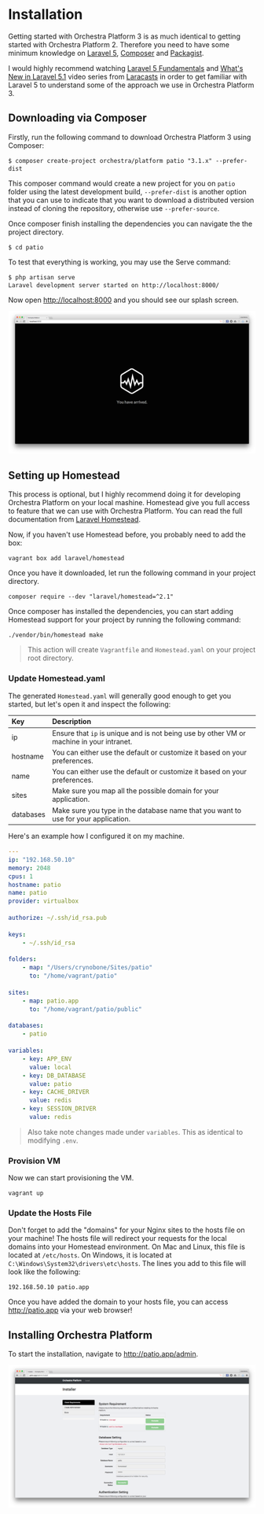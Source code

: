 # Installation

Getting started with Orchestra Platform 3 is as much identical to getting started with Orchestra Platform 2. Therefore you need to have some minimum knowledge on [Laravel 5](http://laravel.com), [Composer](https://getcomposer.org) and [Packagist](https://packagist.org).

I would highly recommend watching [Laravel 5 Fundamentals](https://laracasts.com/series/laravel-5-fundamentals) and [What's New in Laravel 5.1](https://laracasts.com/series/whats-new-in-laravel-5-1) video series from [Laracasts](https://laracasts.com) in order to get familiar with Laravel 5 to understand some of the approach we use in Orchestra Platform 3.

## Downloading via Composer

Firstly, run the following command to download Orchestra Platform 3 using Composer:

    $ composer create-project orchestra/platform patio "3.1.x" --prefer-dist

This composer command would create a new project for you on `patio` folder using the latest development build, `--prefer-dist` is another option that you can use to indicate that you want to download a distributed version instead of cloning the repository, otherwise use `--prefer-source`.

Once composer finish installing the dependencies you can navigate the the project directory.

    $ cd patio

To test that everything is working, you may use the Serve command:

    $ php artisan serve
    Laravel development server started on http://localhost:8000/

Now open <http://localhost:8000> and you should see our splash screen.

![Orchestra Platform Splash Screen](splash-screen.png)

## Setting up Homestead

This process is optional, but I highly recommend doing it for developing Orchestra Platform on your local mashine. Homestead give you full access to feature that we can use with Orchestra Platform. You can read the full documentation from [Laravel Homestead](http://laravel.com/docs/5.1/homestead).

Now, if you haven't use Homestead before, you probably need to add the box:

	vagrant box add laravel/homestead
	
Once you have it downloaded, let run the following command in your project directory.

	composer require --dev "laravel/homestead=^2.1"
	
Once composer has installed the dependencies, you can start adding Homestead support for your project by running the following command:

    ./vendor/bin/homestead make

> This action will create `Vagrantfile` and `Homestead.yaml` on your project root directory.

### Update Homestead.yaml

The generated `Homestead.yaml` will generally good enough to get you started, but let's open it and inspect the following:

| Key          | Description
|:------------|:---------------------
| ip          | Ensure that `ip` is unique and is not being use by other VM or machine in your intranet.
| hostname    | You can either use the default or customize it based on your preferences. 
| name        | You can either use the default or customize it based on your preferences.
| sites       | Make sure you map all the possible domain for your application.
| databases   | Make sure you type in the database name that you want to use for your application.

Here's an example how I configured it on my machine.
 
```yaml
---
ip: "192.168.50.10"
memory: 2048
cpus: 1
hostname: patio
name: patio
provider: virtualbox

authorize: ~/.ssh/id_rsa.pub

keys:
    - ~/.ssh/id_rsa

folders:
    - map: "/Users/crynobone/Sites/patio"
      to: "/home/vagrant/patio"

sites:
    - map: patio.app
      to: "/home/vagrant/patio/public"

databases:
    - patio

variables:
    - key: APP_ENV
      value: local
    - key: DB_DATABASE
      value: patio
    - key: CACHE_DRIVER
      value: redis
    - key: SESSION_DRIVER
      value: redis
```

> Also take note changes made under `variables`. This as identical to modifying `.env`.

### Provision VM

Now we can start provisioning the VM.

    vagrant up

### Update the Hosts File

Don't forget to add the "domains" for your Nginx sites to the hosts file on your machine! The hosts file will redirect your requests for the local domains into your Homestead environment. On Mac and Linux, this file is located at `/etc/hosts`. On Windows, it is located at `C:\Windows\System32\drivers\etc\hosts`. The lines you add to this file will look like the following:

    192.168.50.10 patio.app

Once you have added the domain to your hosts file, you can access <http://patio.app> via your web browser!

## Installing Orchestra Platform

To start the installation, navigate to <http://patio.app/admin>.

![Check Installation Requirement](installation-01.png)
